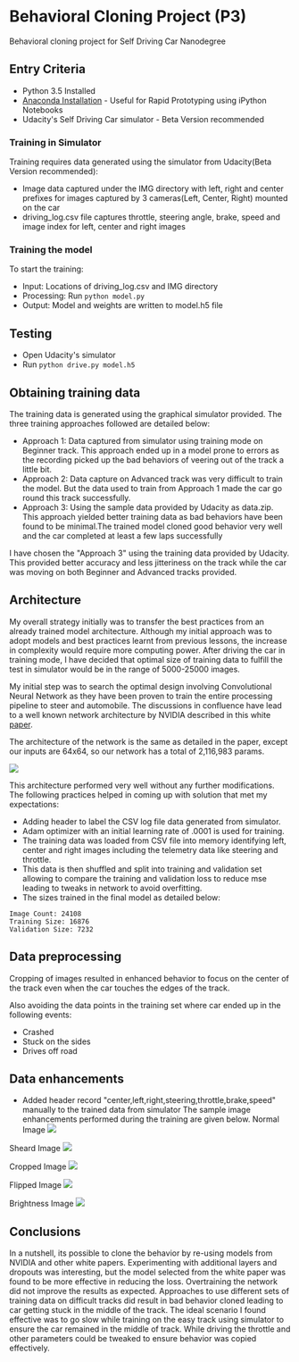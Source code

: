 # Behavioral Cloning Project (P3)
Behavioral cloning project for Self Driving Car Nanodegree

## Entry Criteria
* Python 3.5 Installed
* [Anaconda Installation](https://www.continuum.io/downloads) - Useful for Rapid Prototyping using iPython Notebooks
* Udacity's Self Driving Car simulator - Beta Version recommended

### Training in Simulator
Training requires data generated using the simulator from Udacity(Beta Version recommended):
- Image data captured under the IMG directory with left, right and center prefixes for images captured by 3 cameras(Left, Center, Right) mounted on the car
- driving_log.csv file captures throttle, steering angle, brake, speed and image index for left, center and right images

### Training the model
To start the training:
* Input: Locations of driving_log.csv and IMG directory
* Processing: Run `python model.py`
* Output: Model and weights are written to model.h5 file

## Testing
* Open Udacity's simulator
* Run `python drive.py model.h5`


## Obtaining training data
The training data is generated using the graphical simulator provided. The three training approaches followed are detailed below:
* Approach 1: Data captured from simulator using training mode on Beginner track. This approach ended up in a model prone to errors as the recording picked up the bad behaviors of veering out of the track a little bit.
* Approach 2: Data capture on Advanced track was very difficult to train the model. But the data used to train from Approach 1 made the car go round this track successfully.
* Approach 3: Using the sample data provided by Udacity as data.zip. This approach yielded better training data as bad behaviors have been found to be minimal.The trained model cloned good behavior very well and the car completed at least a few laps successfully

I have chosen the "Approach 3" using the training data provided by Udacity. This provided better accuracy and less jitteriness on the track while the car was moving on both Beginner and Advanced tracks provided.

## Architecture
My overall strategy initially was to transfer the best practices from an already trained model architecture. Although my initial approach was to adopt models and best practices learnt from previous lessons, the increase in complexity would require more computing power. After driving the car in training mode, I have decided that optimal size of training data to fulfill the test in simulator would be in the range of 5000-25000 images.

My initial step was to search the optimal design involving Convolutional Neural Network as they have been proven to train the entire processing pipeline to steer and automobile. The discussions in confluence have lead to a well known network architecture by NVIDIA described in this white [paper](http://images.nvidia.com/content/tegra/automotive/images/2016/solutions/pdf/end-to-end-dl-using-px.pdf).

 The architecture of the network is the same as detailed in the paper, except our inputs are 64x64, so
 our network has a total of 2,116,983 params.

 ![](./model.png )

This architecture performed very well without any further modifications. The following practices helped in coming up with solution that met my expectations:

* Adding header to label the CSV log file data generated from simulator.
* Adam optimizer with an initial learning rate of .0001 is used for training.
* The training data was loaded from CSV file into memory identifying left, center and right images including the telemetry data like steering and throttle.
* This data is then shuffled and split into training and validation set allowing to compare the training and validation loss to reduce mse leading to tweaks in network to avoid overfitting.
* The sizes trained in the final model as detailed below:
```
Image Count: 24108
Training Size: 16876
Validation Size: 7232
```

## Data preprocessing
Cropping of images resulted in enhanced behavior to focus on the center of the track even when the car touches the edges of the track.

Also avoiding the data points in the training set where car ended up in the following events:
* Crashed
* Stuck on the sides
* Drives off road

## Data enhancements
* Added header record "center,left,right,steering,throttle,brake,speed" manually to the trained data from simulator
The sample image enhancements performed during the training are given below.
Normal Image
![](./random_original_image.png)

Sheard Image
![](./random_shear_image.png)

Cropped Image
![](./cropped_image.png)

Flipped Image
![](./flipped_image.png)

Brightness Image
![](./beightness_or_grayscale.png)


## Conclusions
In a nutshell, its possible to clone the behavior by re-using models from NVIDIA and other white papers. Experimenting with additional layers and dropouts was interesting, but the model selected from the white paper was found to be more effective in reducing the loss. Overtraining the network did not improve the results as expected. Approaches to use different sets of training data on difficult tracks did result in bad behavior cloned leading to car getting stuck in the middle of the track.  The ideal scenario I found effective was to go slow while training on the easy track using simulator to ensure the car remained in the middle of track. While driving the throttle and other parameters could be tweaked to ensure behavior was copied effectively.
